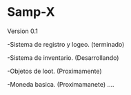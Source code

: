 # Samp-X
Version 0.1

-Sistema de registro y logeo. (terminado)

-Sistema de inventario. (Desarrollando)

-Objetos de loot. (Proximamente)

-Moneda basica. (Proximamanete)
....
